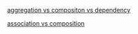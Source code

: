 [aggregation vs compositon vs dependency](https://stackoverflow.com/questions/1644273/what-is-the-difference-between-aggregation-composition-and-dependency)

[association vs composition](https://stackoverflow.com/questions/6086718/uml-association-vs-composition-and-detail-level)


